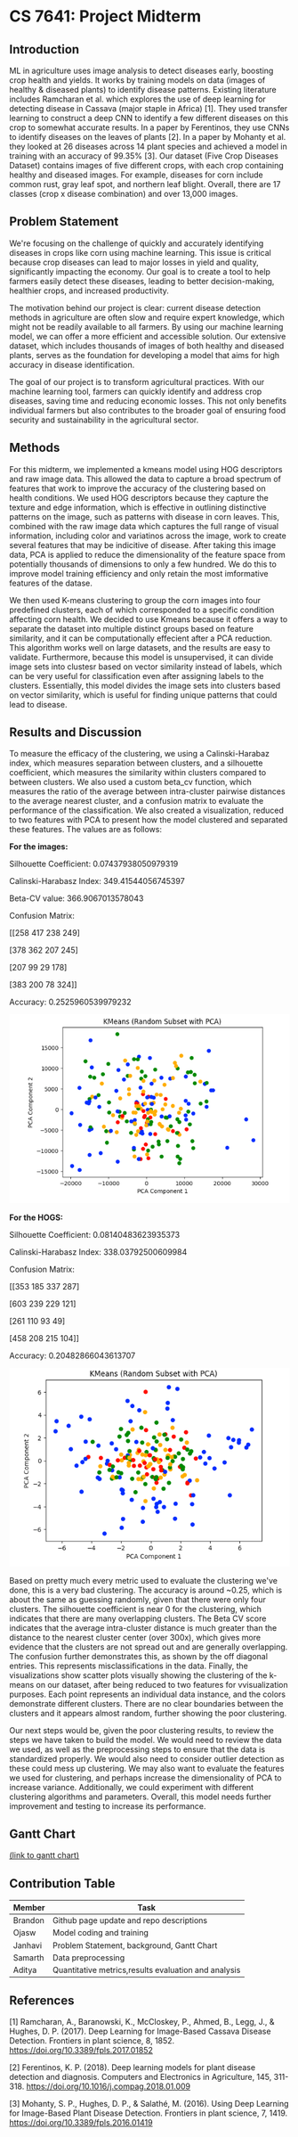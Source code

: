 ---
---

# CS 7641: Project Midterm
## Introduction
ML in agriculture uses image analysis to detect diseases early, boosting crop health and yields. It works by training models on data (images of healthy & diseased plants) to identify disease patterns. Existing literature includes Ramcharan et al. which explores the use of deep learning for detecting disease in Cassava (major staple in Africa) [1]. They used transfer learning to construct a deep CNN to identify a few different diseases on this crop to somewhat accurate results. In a paper by Ferentinos, they use CNNs to identify diseases on the leaves of plants [2]. In a paper by Mohanty et al. they looked at 26 diseases across 14 plant species and achieved a model in training with an accuracy of 99.35% [3]. Our dataset (Five Crop Diseases Dataset) contains images of five different crops, with each crop containing healthy and diseased images. For example, diseases for corn include common rust, gray leaf spot, and northern leaf blight. Overall, there are 17 classes (crop x disease combination) and over 13,000 images.

## Problem Statement
We're focusing on the challenge of quickly and accurately identifying diseases in crops like corn using machine learning. This issue is critical because crop diseases can lead to major losses in yield and quality, significantly impacting the economy. Our goal is to create a tool to help farmers easily detect these diseases, leading to better decision-making, healthier crops, and increased productivity.

The motivation behind our project is clear: current disease detection methods in agriculture are often slow and require expert knowledge, which might not be readily available to all farmers. By using our machine learning model, we can offer a more efficient and accessible solution. Our extensive dataset, which includes thousands of images of both healthy and diseased plants, serves as the foundation for developing a model that aims for high accuracy in disease identification.

The goal of our project is to transform agricultural practices. With our machine learning tool, farmers can quickly identify and address crop diseases, saving time and reducing economic losses. This not only benefits individual farmers but also contributes to the broader goal of ensuring food security and sustainability in the agricultural sector.

## Methods

For this midterm, we implemented a kmeans model using HOG descriptors and raw image data. This allowed the data to capture a broad spectrum of features that work to improve the accuracy of the clustering based on health conditions. We used HOG descriptors because they capture the texture and edge information, which is effective in outlining distinctive patterns on the image, such as patterns with disease in corn leaves. This, combined with the raw image data which captures the full range of visual information, including color and variatinos across the image, work to create several features that may be indicitive of disease. After taking this image data, PCA is applied to reduce the dimensionality of the feature space from potentially thousands of dimensions to only a few hundred. We do this to improve model training efficiency and only retain the most imformative features of the datase. 

We then used K-means clustering to group the corn images into four predefined clusters, each of which corresponded to a specific condition affecting corn health. We decided to use Kmeans because it offers a way to separate the dataset into multiple distinct groups based on feature similarity, and it can be computationally effecient after a PCA reduction. This algorithm works well on large datasets, and the results are easy to validate. Furthermore, because this model is unsupervised, it can divide image sets into clustesr based on vector similarity instead of labels, which can be very useful for classification even after assigning labels to the clusters. Essentially, this model divides the image sets into clusters based on vector similarity, which is useful for finding unique patterns that could lead to disease.

## Results and Discussion

To measure the efficacy of the clustering, we using a Calinski-Harabaz index, which measures separation between clusters, and a silhouette coefficient, which measures the similarity within clusters compared to between clusters.
We also used a custom beta_cv function, which measures the ratio of the average between intra-cluster pairwise distances to the average nearest cluster, and a confusion matrix to evaluate the performance of the classification.
We also created a visualization, reduced to two features with PCA to present how the model clustered and separated these features.
The values are as follows:

**For the images:**

Silhouette Coefficient: 0.07437938050979319

Calinski-Harabasz Index: 349.41544056745397

Beta-CV value: 366.9067013578043

Confusion Matrix:

[[258 417 238 249]

[378 362 207 245]

[207 99 29 178]

[383 200 78 324]]

Accuracy: 0.2525960539979232

![Image Kmeans (Random Subset with PCA)](image1.png)

**For the HOGS:**

Silhouette Coefficient: 0.08140483623935373

Calinski-Harabasz Index: 338.03792500609984

Confusion Matrix:

[[353 185 337 287]

[603 239 229 121]

[261 110 93 49]

[458 208 215 104]]

Accuracy: 0.20482866043613707

![Hogs Kmeans (Random Subset with PCA)](hogs.png)

Based on pretty much every metric used to evaluate the clustering we've done, this is a very bad clustering. The accuracy is around ~0.25, which is about the same as guessing randomly, given that there were only four clusters. The silhouette coefficient is near 0 for the clustering, which indicates that there are many overlapping clusters. The Beta CV score indicates that the average intra-cluster distance is much greater than the distance to the nearest cluster center (over 300x), which gives more evidence that the clusters are not spread out and are generally overlapping. The confusion further demonstrates this, as shown by the off diagonal entries. This represents misclassifications in the data. Finally, the visualizations show scatter plots visually showing the clustering of the k-means on our dataset, after being reduced to two features for vvisualization purposes. Each point represents an individual data instance, and the colors demonstrate different clusters. There are no clear boundaries between the clusters and it appears almost random, further showing the poor clustering.

Our next steps would be, given the poor clustering results, to review the steps we have taken to build the model. We would need to review the data we used, as well as the preprocessing steps to ensure that the data is standardized properly. We would also need to consider outlier detection as these could mess up clustering. We may also want to evaluate the features we used for clustering, and perhaps increase the dimensionality of PCA to increase variance. Additionally, we could experiment with different clustering algorithms and parameters. Overall, this model needs further improvement and testing to increase its performance.

## Gantt Chart
[(link to gantt chart)](https://gtvault-my.sharepoint.com/:x:/g/personal/jpurkar3_gatech_edu/EZ0NvVTVG0xOvP2TG49LMQ0Blx8_oc7quM3DplCroAo2sw)

## Contribution Table
| Member        | Task                                                  |
| ------------- | ----------------------------------------------------- |
| Brandon       | Github page update and repo descriptions              |
| Ojasw         | Model coding and training                             |
| Janhavi       | Problem Statement, background, Gantt Chart            |
| Samarth       | Data preprocessing                                    |
| Aditya        | Quantitative metrics,results evaluation and analysis  |

## References
[1] Ramcharan, A., Baranowski, K., McCloskey, P., Ahmed, B., Legg, J., & Hughes, D. P. (2017). Deep Learning for Image-Based Cassava Disease Detection. Frontiers in plant science, 8, 1852. https://doi.org/10.3389/fpls.2017.01852

[2] Ferentinos, K. P. (2018). Deep learning models for plant disease detection and diagnosis. Computers and Electronics in Agriculture, 145, 311-318. https://doi.org/10.1016/j.compag.2018.01.009

[3] Mohanty, S. P., Hughes, D. P., & Salathé, M. (2016). Using Deep Learning for Image-Based Plant Disease Detection. Frontiers in plant science, 7, 1419. https://doi.org/10.3389/fpls.2016.01419
